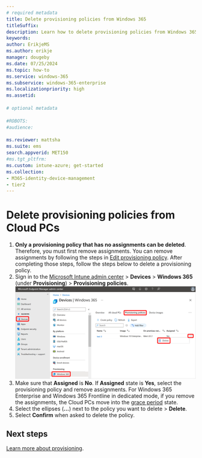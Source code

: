 ```yaml
---
# required metadata
title: Delete provisioning policies from Windows 365
titleSuffix:
description: Learn how to delete provisioning policies from Windows 365 devices.
keywords:
author: ErikjeMS  
ms.author: erikje
manager: dougeby
ms.date: 07/25/2024
ms.topic: how-to
ms.service: windows-365
ms.subservice: windows-365-enterprise
ms.localizationpriority: high
ms.assetid: 

# optional metadata

#ROBOTS:
#audience:

ms.reviewer: mattsha
ms.suite: ems
search.appverid: MET150
#ms.tgt_pltfrm:
ms.custom: intune-azure; get-started
ms.collection:
- M365-identity-device-management
- tier2
---
```


# Delete provisioning policies from Cloud PCs

1. **Only a provisioning policy that has no assignments can be deleted**. Therefore, you must first remove assignments. You can remove assignments by following the steps in [Edit provisioning policy](edit-provisioning-policy.md). After completing those steps, follow the steps below to delete a provisioning policy.
2. Sign in to the [Microsoft Intune admin center](https://go.microsoft.com/fwlink/?linkid=2109431) > **Devices** > **Windows 365** (under **Provisioning**) > **Provisioning policies**.
![Screenshot of delete policy](./media/delete-provisioning-policy/delete-policy.png)
3. Make sure that **Assigned** is **No**. If **Assigned** state is **Yes**, select the provisioning policy and remove assignments. For Windows 365 Enterprise and Windows 365 Frontline in dedicated mode, if you remove the assignments, the Cloud PCs move into the [grace period](device-management-overview.md) state.
4. Select the ellipses (**…**) next to the policy you want to delete > **Delete**.
5. Select **Confirm** when asked to delete the policy.

<!-- ########################## -->
## Next steps

[Learn more about provisioning](provisioning.md).
